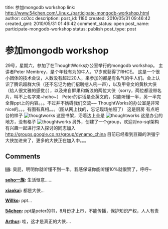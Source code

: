 title: 参加mongodb workshop
link: http://www.54chen.com/_linux_/participate-mongodb-workshop.html
author: cc0cc
description: 
post_id: 1180
created: 2010/05/31 09:46:42
created_gmt: 2010/05/31 01:46:42
comment_status: open
post_name: participate-mongodb-workshop
status: publish
post_type: post

# 参加mongodb workshop

29号，星期六，参加了在ThoughtWorks办公室举行的mongodb workshop。 主讲者Peter Membrey，是个年轻有为的牛人，17岁就获得了RHCE。 这是一个很小团体的技术会议，人数没有超过20人，来参加的都是有名气的牛人们。会上认识了腾讯超群大侠（还不忘记为他们招聘挖人吼一声），以及甲骨文的黄秋大侠（给人很文雅的感觉:)），以及来自鲜果和新浪的两位大侠（sorry，两位都没带名片，叫不上名字来~hoho~） Peter的讲话是全英文的，只能听懂一半，另一半完全靠ppt上的内容。。。不过并不妨碍我们交流~~ ThoughtWorks的办公室是非常nice的。。。有图有真相。。。（图从网上找的，忘记现场拍照了） 这是厨房 有点吧台的样子 ![thougtworks](http://info-database.csdn.net/Upload/2008-03-25/kitchen.jpg) 这是书架，沿着边上全是 ![thoughtworks](http://info-database.csdn.net/Upload/2008-03-25/%E4%B9%A6%E6%9E%B6.jpg) 这是办公的地方，没有格子 ![thoughtworks](http://info-database.csdn.net/Upload/2008-03-25/stand%20up.jpg) 另外，创建了一个group，欢迎对no-sql架构有兴趣一起进行深入探讨的同志加入 <http://groups.google.co.nz/group/dynamo_china> 目前已经看到豆瓣的洪强宁大侠加进来了，更多的大侠正在加入中。。。

## Comments

**[lili](#12414 "2010-06-04 17:14:16"):** 臭屁，明明你就听懂不到一半，我感保证你能听懂10%就很赞了，呼呼~

**[soho一族](#12412 "2010-06-04 13:27:13"):** 生活惬意……

**[xiaokai](#12398 "2010-05-31 10:30:06"):** 都是大侠...

**[Willko](#12399 "2010-05-31 11:03:26"):** ppt...

**[54chen](#12400 "2010-05-31 11:16:59"):** ppt是peter的书，8月份才上市，不能传播，保护知识产权，人人有责

**[Arthur](#12404 "2010-05-31 12:40:24"):** 哇，这才是真正的大侠....

